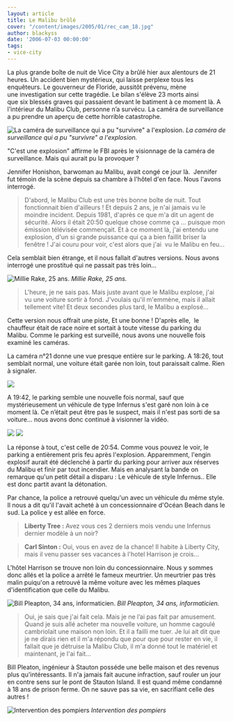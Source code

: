```yaml
---
layout: article
title: Le Malibu brûlé
cover: "/content/images/2005/01/rec_cam_18.jpg"
author: blackyss
date: '2006-07-03 00:00:00'
tags:
- vice-city
---
```


La plus grande boîte de nuit de Vice City a&nbsp;brûlé hier aux alentours de 21 heures. Un accident bien mystérieux, qui laisse perplexe tous les enquêteurs. Le gouverneur de Floride, aussitôt prévenu, mène une&nbsp;investigation sur cette tragédie. Le bilan&nbsp;s'élève&nbsp;23 morts&nbsp;ainsi que&nbsp;six&nbsp;blessés graves qui passaient devant le batiment à ce moment là.&nbsp;A l'intérieur du&nbsp;Malibu Club, personne n’a survécu. La caméra de surveillance a pu prendre un aperçu de cette horrible catastrophe.

![La caméra de surveillance qui a pu "survivre" a l'explosion.](/content/images/2005/01/rec_cam_1.jpg)
_La caméra de surveillance qui a pu "survivre" a l'explosion._

"C'est une explosion" affirme&nbsp;le FBI après le visionnage de la caméra de surveillance. Mais qui aurait pu la provoquer ?

Jennifer Honishon, barwoman au Malibu, avait congé ce jour là.&nbsp; Jennifer fut témoin de la scène depuis sa chambre&nbsp;à l'hôtel d'en face. Nous l'avons interrogé.

> D'abord, le Malibu Club&nbsp;est une très bonne boîte de nuit. Tout fonctionnait&nbsp;bien d'ailleurs&nbsp;! Et depuis 2 ans, je n'ai jamais vu le moindre incident. Depuis 1981, d'après ce que m'a dit un agent de sécurité. Alors il était 20:50 quelque chose comme ça ...&nbsp;puisque mon émission télévisée commençait. Et à ce moment là, j'ai entendu une explosion, d'un si grande puissance qui ça a bien faillit briser la fenêtre ! J'ai couru pour voir, c'est alors que j'ai &nbsp;vu le Malibu en feu...

Cela semblait bien étrange,&nbsp;et il nous fallait d'autres versions. Nous avons interrogé une prostitué qui ne passait pas très loin...

![Millie Rake, 25 ans.](/content/images/2005/01/millie_rake.jpg)
_Millie Rake, 25 ans._

> L'heure, je ne sais pas. Mais juste avant que le Malibu explose, j'ai vu&nbsp;une voiture sortir&nbsp;à fond. J'voulais qu'il m'emmène, mais il allait tellement vite! Et deux secondes plus tard, le Malibu a explosé...

Cette version&nbsp;nous offrait&nbsp;une piste, Et une bonne ! D'après elle,&nbsp; le chauffeur&nbsp;était&nbsp;de race noire&nbsp;et sortait&nbsp;à&nbsp;toute vitesse&nbsp;du parking du Malibu.&nbsp;Comme le parking est surveillé, nous avons une nouvelle fois examiné les caméras.

La caméra n°21 donne une vue presque entière sur le parking. A 18:26, tout semblait normal, une voiture était garée non loin, tout paraissait calme. Rien à signaler.

![](/content/images/2005/01/rec_cam_21.jpg)

A 19:42, le parking semble une nouvelle fois normal, sauf que mystérieusement un véhicule de&nbsp;type Infernus s'est garé non loin&nbsp;à ce moment là. Ce n’était peut être pas le suspect, mais il n'est pas sorti de sa voiture... nous avons donc continué à visionner la vidéo.

![](/content/images/2005/01/rec_cam_21_a.jpg)
![](/content/images/2005/01/rec_cam_21_b.jpg)

La réponse&nbsp;à tout, c'est celle de 20:54. Comme vous pouvez le voir, le parking&nbsp;a entièrement pris feu après l'explosion. Apparemment,&nbsp;l'engin explosif&nbsp;aurait été&nbsp;déclenché à partir du parking pour arriver aux réserves du Malibu et finir par tout incendier. Mais en analysant la bande on remarque qu'un petit détail a disparu : Le véhicule de style Infernus.. Elle est donc partit avant la détonation.

Par chance, la police a retrouvé quelqu'un avec un véhicule du même style. Il nous a dit qu'il l'avait acheté à un concessionnaire d'Océan Beach dans le sud. La police y est allée en force.

> **Liberty Tree :** Avez vous ces 2 derniers mois vendu une Infernus dernier modèle&nbsp;à un noir?

> **Carl Sinton :** Oui, vous en avez de la chance! Il habite&nbsp;à Liberty City, mais il venu passer ses vacances&nbsp;à l'hotel Harrison je crois...

L'hôtel Harrison se trouve non loin du concessionnaire. Nous y sommes donc allés et la police a arrêté le fameux meurtrier.&nbsp;Un meurtrier pas très malin puiqu'on a retrouvé&nbsp;la même voiture avec&nbsp;les mêmes plaques d'identification que celle du Malibu.

![Bill Pleapton, 34 ans, informaticien.](/content/images/2005/01/bill_pleaton.jpg)
_Bill Pleapton, 34 ans, informaticien._

> Oui, je sais que j'ai fait cela. Mais je ne l’ai pas fait par amusement. Quand je suis allé acheter ma nouvelle voiture, un homme cagoulé cambriolait une maison non loin. Et il a failli me tuer. Je lui ait dit que je ne dirais rien et il m'a&nbsp;répondu que pour que pour rester en vie, il fallait que je détruise la Malibu Club, il m'a donné tout le matériel et maintenant, je l'ai fait...

Bill Pleaton, ingénieur à Stauton&nbsp;posséde une belle maison et des&nbsp;revenus plus qu'intéressants. Il n'a jamais fait aucune infraction, sauf rouler un jour en contre sens sur le pont de Stauton Island. Il est quand même condamné à 18 ans de prison ferme. On ne sauve pas sa vie, en sacrifiant celle des autres !

![Intervention des pompiers](/content/images/2005/01/rec_cam_18.jpg)
_Intervention des pompiers_

<!--kg-card-end: markdown-->
